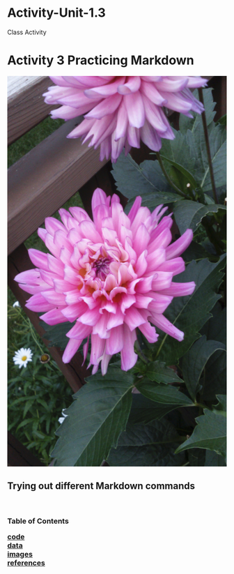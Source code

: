 # Activity-Unit-1.3
Class Activity
<br>
# Activity 3 Practicing Markdown
![Flowers](images/DSC_0003.jpg)
<br>
## Trying out different Markdown commands
<br>
<h3> Table of Contents

[code](code) <br>
[data](data) <br>
[images](images) <br>
[references](references)<br>
